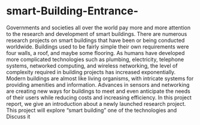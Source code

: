 # smart-Building-Entrance-
Governments and societies all over the world pay more and more attention to the research and development of smart buildings. There are numerous research projects on smart buildings that have been or being conducted worldwide. Buildings used to be fairly simple their own requirements were four walls, a roof, and maybe some flooring. As humans have developed more complicated technologies such as plumbing, electricity, telephone systems, networked computing, and wireless networking, the level of complexity required in building projects has increased exponentially. Modern buildings are almost like living organisms, with intricate systems for providing amenities and information. Advances in sensors and networking are creating new ways for buildings to meet and even anticipate the needs of their users while reducing costs and increasing efficiency. In this project report, we give an introduction about a newly launched research project. This project will explore “smart building” one of the technologies and Discuss it
